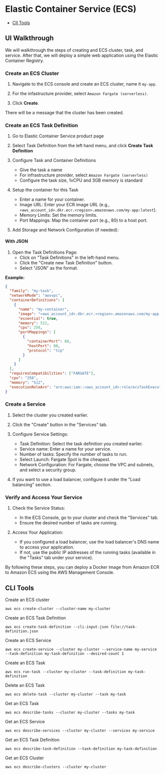 # Elastic Container Service (ECS)

- [ClI Tools](#cli-tools)

## UI Walkthrough

We will walkthrough the steps of creating and ECS cluster, task, and service. After that, we will deploy a simple web application using the Elastic Container Registry.

### Create an ECS Cluster

1. Navigate to the ECS console and create an ECS cluster, name it `my-app`.

2. For the infastructure provider, select `Amazon Fargate (serverless)`.

3. Click **Create**.

There will be a message that the cluster has been created.

### Create an ECS Task Definition

1. Go to Elastic Container Service product page

2. Select Task Definition from the left hand menu, and click **Create Task Definition**

3. Configure Task and Container Definitions

   - Give the task a name
   - For infrastructure provider, select `Amazon Fargate (serverless)`
   - Configure the task size, 1vCPU and 3GB memory is standard

4. Setup the container for this Task

   - Enter a name for your container.
   - Image URL: Enter your ECR image URL (e.g., `<aws_account_id>.dkr.ecr.<region>.amazonaws.com/my-app:latest`).
   - Memory Limits: Set the memory limits.
   - Port Mappings: Map the container port (e.g., 80) to a host port.

5. Add Storage and Network Configuration (if needed):

#### With JSON

1. Open the Task Definitions Page:
   - Click on "Task Definitions" in the left-hand menu.
   - Click the "Create new Task Definition" button.
   - Select "JSON" as the format.

**Example:**

```json
{
  "family": "my-task",
  "networkMode": "awsvpc",
  "containerDefinitions": [
    {
      "name": "my-container",
      "image": "<aws_account_id>.dkr.ecr.<region>.amazonaws.com/my-app:latest",
      "essential": true,
      "memory": 512,
      "cpu": 256,
      "portMappings": [
        {
          "containerPort": 80,
          "hostPort": 80,
          "protocol": "tcp"
        }
      ]
    }
  ],
  "requiresCompatibilities": ["FARGATE"],
  "cpu": "256",
  "memory": "512",
  "executionRoleArn": "arn:aws:iam::<aws_account_id>:role/ecsTaskExecutionRole"
}
```

### Create a Service

1. Select the cluster you created earlier.

2. Click the "Create" button in the "Services" tab.

3. Configure Service Settings:

   - Task Definition: Select the task definition you created earlier.
   - Service name: Enter a name for your service.
   - Number of tasks: Specify the number of tasks to run.
   - Select Launch: Fargate Spot is the cheapest.
   - Network Configuration: For Fargate, choose the VPC and subnets, and select a security group.

4. If you want to use a load balancer, configure it under the "Load balancing" section.

### Verify and Access Your Service

1. Check the Service Status:

   - In the ECS Console, go to your cluster and check the "Services" tab.
   - Ensure the desired number of tasks are running.

2. Access Your Application:
   - If you configured a load balancer, use the load balancer's DNS name to access your application.
   - If not, use the public IP addresses of the running tasks (available in the "Tasks" tab under your service).

By following these steps, you can deploy a Docker image from Amazon ECR to Amazon ECS using the AWS Management Console.

## CLI Tools

Create an ECS cluster

```shell
aws ecs create-cluster --cluster-name my-cluster
```

Create an ECS Task Definition

```shell
aws ecs create-task-definition --cli-input-json file://task-definition.json
```

Create an ECS Service

```shell
aws ecs create-service --cluster my-cluster --service-name my-service --task-definition my-task-definition --desired-count 1
```

Create an ECS Task

```shell
aws ecs run-task --cluster my-cluster --task-definition my-task-definition
```

Delete an ECS Task

```shell
aws ecs delete-task --cluster my-cluster --task my-task
```

Get an ECS Task

```shell
aws ecs describe-tasks --cluster my-cluster --tasks my-task
```

Get an ECS Service

```shell
aws ecs describe-services --cluster my-cluster --services my-service
```

Get an ECS Task Definition

```shell
aws ecs describe-task-definition --task-definition my-task-definition
```

Get an ECS Cluster

```shell
aws ecs describe-clusters --cluster my-cluster
```
